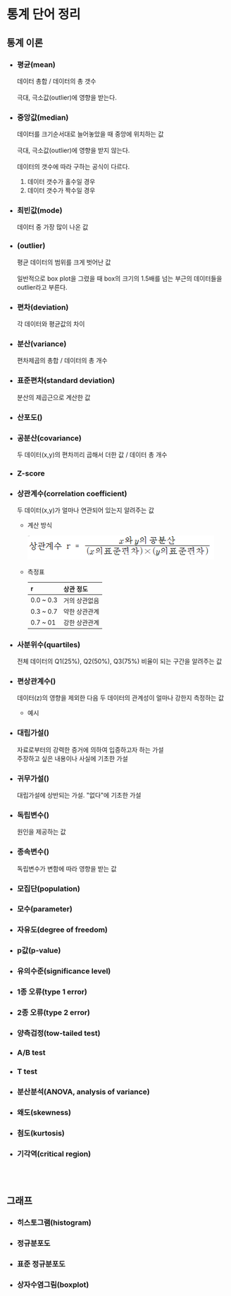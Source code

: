 # 통계 단어 정리

## 통계 이론

- ### 평균(mean)

  데이터 총합 / 데이터의 총 갯수
  <br></br>
  극대, 극소값(outlier)에 영향을 받는다.

- ### 중앙값(median)
  데이터를 크기순서대로 늘어놓았을 때 중앙에 위치하는 값
  <br></br>
  극대, 극소값(outlier)에 영향을 받지 않는다.
  <br></br>
  데이터의 갯수에 따라 구하는 공식이 다르다.
  1. 데이터 갯수가 홀수일 경우
  1. 데이터 갯수가 짝수일 경우
- ### 최빈값(mode)
  데이터 중 가장 많이 나온 값
- ### (outlier)
  평균 데이터의 범위를 크게 벗어난 값
  <br></br>
  일반적으로 box plot을 그렸을 때 box의 크기의 1.5배를 넘는 부근의 데이터들을 outlier라고 부른다.
- ### 편차(deviation)
  각 데이터와 평균값의 차이
- ### 분산(variance)
  편차제곱의 총합 / 데이터의 총 개수
- ### 표준편차(standard deviation)
  분산의 제곱근으로 계산한 값
- ### 산포도()
- ### 공분산(covariance)
  두 데이터(x,y)의 편차끼리 곱해서 더한 값 / 데이터 총 개수
- ### Z-score
- ### 상관계수(correlation coefficient)
  두 데이터(x,y)가 얼마나 연관되어 있는지 알려주는 값
  - 계산 방식
  
    ![screenshot](./img/correlation_coefficient.png)
  - 측정표
  
    | r | 상관 정도 |
    | ---------|-----------|
    |0.0 ~ 0.3| 거의 상관없음|
    |0.3 ~ 0.7| 약한 상관관계|
    |0.7 ~ 01| 강한 상관관계|
- ### 사분위수(quartiles)
  전체 데이터의 Q1(25%), Q2(50%), Q3(75%) 비율이 되는 구간을 알려주는 값
- ### 편상관계수()
  데이터(z)의 영향을 제외한 다음 두 데이터의 관계성이 얼마나 강한지 측정하는 값
  - 예시
- ### 대립가설()
  자료로부터의 강력한 증거에 의하여 입증하고자 하는 가설
  <br/>
  주장하고 싶은 내용이나 사실에 기초한 가설
- ### 귀무가설()
  대립가설에 상반되는 가설. "없다"에 기초한 가설
- ### 독립변수()
  원인을 제공하는 값
- ### 종속변수()
  독립변수가 변함에 따라 영향을 받는 값
- ### 모집단(population)
- ### 모수(parameter)
- ### 자유도(degree of freedom)
- ### p값(p-value)
- ### 유의수준(significance level)
- ### 1종 오류(type 1 error)
- ### 2종 오류(type 2 error)
- ### 양측검정(tow-tailed test)
- ### A/B test
- ### T test
- ### 분산분석(ANOVA, analysis of variance)
- ### 왜도(skewness)
- ### 첨도(kurtosis)
- ### 기각역(critical region)
  <br></br>

## 그래프

- ### 히스토그램(histogram)
- ### 정규분포도
- ### 표준 정규분포도
- ### 상자수염그림(boxplot)
